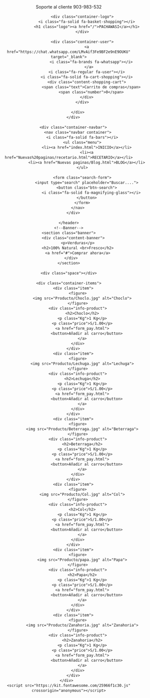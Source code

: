 <!DOCTYPE html>
<html lang="es">
<head>
    <meta charset="UTF-8">
    <meta name="viewport" content="width=device-width, initial-scale=1.0">
    <title>PACHAWASI</title>
    <link rel="stylesheet" href="styles.css">
</head>
<body>
    <header>
        <div class="container-hero">
            <div class="container hero">
                <div class="customer-support"><i class="fa-solid fa-headset"></i>
                    <div class="content-customer-support">
                        <span class="text">Soporte al cliente</span>
                        <span class="number">903-983-532</span>
                    </div>
                </div>

                <div class="container-logo">
                    <i class="fa-solid fa-basket-shopping"></i>
                    <h1 class="logo"><a href="/">PACHAWASI</a></h1>
                </div>

                <div class="container-user">
                    <a href="https://chat.whatsapp.com/LMvAif3Fe9BF2e9nE9OUKU" target="_blank">
                        <i class="fa-brands fa-whatsapp"></i>
                      </a>
                    <i class="fa-regular fa-user"></i>
                    <i class="fa-solid fa-cart-shopping"></i>
                    <div class="content-shopping-cart">
                        <span class="text">Carrito de compras</span>
                        <span class="number">0</span>
                    </div>
                </div>

            </div>
        </div>

        <div class="container-navbar">
            <nav class="navbar container">
                <i class="fa-solid fa-bars"></i>
                <ul class="menu">
                    <li><a href="index.html">INICIO</a></li>
                    <li><a href="Nuevas%20paginas/recetario.html">RECETARIO</a></li>
                    <li><a href="Nuevas paginas/Blog.html">BLOG</a></li>
                </ul>

                <form class="search-form">
                    <input type="search" placeholder="Buscar....">
                    <button class="btn-search">
                        <i class="fa-solid fa-magnifying-glass"></i>
                    </button>
                </form>
            </nav>
        </div>

    </header>
    <!--Banner-->
    <section class="banner">
        <div class="content-banner">
            <p>Verduras</p>
            <h2>100% Natural <br>Fresco</h2>
            <a href="#">Comprar ahora</a>
        </div>  
    </section>
    
    <div class="space"></div>

    <div class="container-items">
        <div class="item">
            <figure>
                <img src="Producto/Choclo.jpg" alt="Choclo">
            </figure>
            <div class="info-product">
                <h2>Choclo</h2>
                <p class="Kg">1 Kg</p>
                <p class="price">S/1.00</p>
                <a href="form_pay.html">
                    <button>Añadir al carro</button>
                </a>
            </div>
        </div>
        <div class="item">
            <figure>
                <img src="Producto/Lechuga.jpg" alt="Lechuga">
            </figure>
            <div class="info-product">
                <h2>Lechuga</h2>
                <p class="Kg">1 Kg</p>
                <p class="price">S/1.00</p>
                <a href="form_pay.html">
                    <button>Añadir al carro</button>
                </a>
            </div>
        </div>
        <div class="item">
            <figure>
                <img src="Producto/Beterraga.jpg" alt="Beterraga">
            </figure>
            <div class="info-product">
                <h2>Beterraga</h2>
                <p class="Kg">1 Kg</p>
                <p class="price">S/1.00</p>
                <a href="form_pay.html">
                    <button>Añadir al carro</button>
                </a>
            </div>
        </div>
        <div class="item">
            <figure>
                <img src="Producto/Col.jpg" alt="Col">
            </figure>
            <div class="info-product">
                <h2>Col</h2>
                <p class="Kg">1 Kg</p>
                <p class="price">S/1.00</p>
                <a href="form_pay.html">
                    <button>Añadir al carro</button>
                </a>
            </div>
        </div>
        <div class="item">
            <figure>
                <img src="Producto/papa.jpg" alt="Papa">
            </figure>
            <div class="info-product">
                <h2>Papa</h2>
                <p class="Kg">1 Kg</p>
                <p class="price">S/1.00</p>
                <a href="form_pay.html">
                    <button>Añadir al carro</button>
                </a>
            </div>
        </div>
        <div class="item">
            <figure>
                <img src="Producto/Zanahoria.jpg" alt="Zanahoria">
            </figure>
            <div class="info-product">
                <h2>Zanahoria</h2>
                <p class="Kg">1 Kg</p>
                <p class="price">S/1.00</p>
                <a href="form_pay.html">
                    <button>Añadir al carro</button>
                </a>
            </div>
        </div>
    </div>  
    <script src="https://kit.fontawesome.com/25966f1c30.js" crossorigin="anonymous"></script>
</body>
</html>
